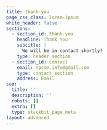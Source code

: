 ```yaml
---
title: thank-you
page_css_class: lorem-ipsum
white_header: false
sections:
  - section_id: thank-you
    headline: Thank You
    subtitle: |
      We will be in contact shortly!
    type: header_section
  - section_id: contact
    email: npcme.info@gmail.com
    type: contact_section
    address: Email
seo:
  title: ''
  description: ''
  robots: []
  extra: []
  type: stackbit_page_meta
layout: advanced
---
```

